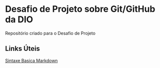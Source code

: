 # Desafio de Projeto sobre Git/GitHub da DIO 
Repositório criado para o Desafio de Projeto

## Links Úteis
[Sintaxe Basica Markdown](https://www.markdownguide.org/basic-syntax/)
